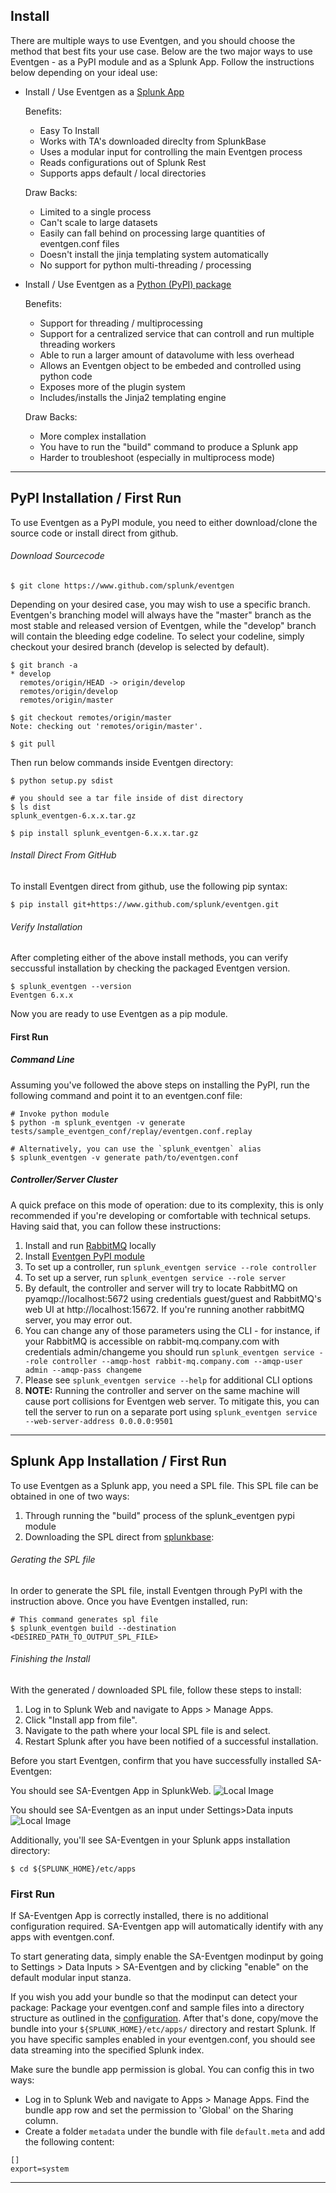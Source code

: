 ## Install ##

There are multiple ways to use Eventgen, and you should choose the method that best fits your use case.
Below are the two major ways to use Eventgen - as a PyPI module and as a Splunk App. Follow the instructions below depending on your ideal use:

* Install / Use Eventgen as a [Splunk App](#splunk-app-installation)

    Benefits:
  * Easy To Install
  * Works with TA's downloaded direclty from SplunkBase
  * Uses a modular input for controlling the main Eventgen process
  * Reads configurations out of Splunk Rest
  * Supports apps default / local directories
  
  Draw Backs:
  * Limited to a single process
  * Can't scale to large datasets
  * Easily can fall behind on processing large quantities of eventgen.conf files
  * Doesn't install the jinja templating system automatically
  * No support for python multi-threading / processing

* Install / Use Eventgen as a [Python (PyPI) package](#pypi-installation)

    Benefits:
  * Support for threading / multiprocessing
  * Support for a centralized service that can controll and run multiple threading workers
  * Able to run a larger amount of datavolume with less overhead
  * Allows an Eventgen object to be embeded and controlled using python code
  * Exposes more of the plugin system
  * Includes/installs the Jinja2 templating engine
  
  Draw Backs:
  * More complex installation
  * You have to run the "build" command to produce a Splunk app
  * Harder to troubleshoot (especially in multiprocess mode)

---

## PyPI Installation / First Run #####

To use Eventgen as a PyPI module, you need to either download/clone the source code or install direct from github. 

###### Download Sourcecode
```
$ git clone https://www.github.com/splunk/eventgen
```
Depending on your desired case, you may wish to use a specific branch.  Eventgen's branching model will always have the "master" branch as the most stable and released version of Eventgen, while the "develop" branch will contain the bleeding edge codeline.
To select your codeline, simply checkout your desired branch (develop is selected by default).

```
$ git branch -a
* develop
  remotes/origin/HEAD -> origin/develop
  remotes/origin/develop
  remotes/origin/master
  
$ git checkout remotes/origin/master
Note: checking out 'remotes/origin/master'.

$ git pull
```

Then run below commands inside Eventgen directory:
```
$ python setup.py sdist

# you should see a tar file inside of dist directory
$ ls dist
splunk_eventgen-6.x.x.tar.gz

$ pip install splunk_eventgen-6.x.x.tar.gz

```
###### Install Direct From GitHub
To install Eventgen direct from github, use the following pip syntax:

```
$ pip install git+https://www.github.com/splunk/eventgen.git
```

###### Verify Installation

After completing either of the above install methods, you can verify seccussful installation by checking the packaged Eventgen version.
```
$ splunk_eventgen --version
Eventgen 6.x.x
```
Now you are ready to use Eventgen as a pip module.


#### First Run
##### Command Line ###

Assuming you've followed the above steps on installing the PyPI, run the following command and point it to an eventgen.conf file:

```
# Invoke python module
$ python -m splunk_eventgen -v generate tests/sample_eventgen_conf/replay/eventgen.conf.replay

# Alternatively, you can use the `splunk_eventgen` alias
$ splunk_eventgen -v generate path/to/eventgen.conf
```

##### Controller/Server Cluster ###

A quick preface on this mode of operation: due to its complexity, this is only recommended if you're developing or comfortable with technical setups. Having said that, you can follow these instructions:

1. Install and run [RabbitMQ](https://www.rabbitmq.com/download.html) locally
2. Install [Eventgen PyPI module](SETUP.md#pypi-setup)
3. To set up a controller, run `splunk_eventgen service --role controller`
4. To set up a server, run `splunk_eventgen service --role server`
5. By default, the controller and server will try to locate RabbitMQ on pyamqp://localhost:5672 using credentials guest/guest and RabbitMQ's web UI at http://localhost:15672.  If you're running another rabbitMQ server, you may error out.
6. You can change any of those parameters using the CLI - for instance, if your RabbitMQ is accessible on rabbit-mq.company.com with credentials admin/changeme you should run `splunk_eventgen service --role controller --amqp-host rabbit-mq.company.com --amqp-user admin --amqp-pass changeme`
7. Please see `splunk_eventgen service --help` for additional CLI options
8. **NOTE:** Running the controller and server on the same machine will cause port collisions for Eventgen web server. To mitigate this, you can tell the server to run on a separate port using `splunk_eventgen service --web-server-address 0.0.0.0:9501`

---

## Splunk App Installation / First Run #####

To use Eventgen as a Splunk app, you need a SPL file. This SPL file can be obtained in one of two ways:
1. Through running the "build" process of the splunk_eventgen pypi module
2. Downloading the SPL direct from [splunkbase](https://splunkbase.splunk.com/app/1924/): 

###### Gerating the SPL file
In order to generate the SPL file, install Eventgen through PyPI with the instruction above.
Once you have Eventgen installed, run:

```
# This command generates spl file
$ splunk_eventgen build --destination <DESIRED_PATH_TO_OUTPUT_SPL_FILE>
```

###### Finishing the Install
With the generated / downloaded SPL file, follow these steps to install:
1. Log in to Splunk Web and navigate to Apps > Manage Apps.
2. Click "Install app from file".
3. Navigate to the path where your local SPL file is and select.
4. Restart Splunk after you have been notified of a successful installation.

Before you start Eventgen, confirm that you have successfully installed SA-Eventgen: 

You should see SA-Eventgen App in SplunkWeb.
![Local Image](./images/splunk_web_sa_eventgen.png)

You should see SA-Eventgen as an input under Settings>Data inputs
![Local Image](./images/splunk_web_sa_eventgen_modinput.png)

Additionally, you'll see SA-Eventgen in your Splunk apps installation directory:
```
$ cd ${SPLUNK_HOME}/etc/apps
```

### First Run
If SA-Eventgen App is correctly installed, there is no additional configuration required. SA-Eventgen app will automatically identify with any apps with eventgen.conf.

To start generating data, simply enable the SA-Eventgen modinput by going to Settings > Data Inputs > SA-Eventgen and by clicking "enable" on the default modular input stanza.

If you wish you add your bundle so that the modinput can detect your package:
Package your eventgen.conf and sample files into a directory structure as outlined in the [configuration](CONFIGURE.md). After that's done, copy/move the bundle into your `${SPLUNK_HOME}/etc/apps/` directory and restart Splunk. If you have specific samples enabled in your eventgen.conf, you should see data streaming into the specified Splunk index.

Make sure the bundle app permission is global. You can config this in two ways:
* Log in to Splunk Web and navigate to Apps > Manage Apps. Find the bundle app row and set the permission to 'Global' on the Sharing column.
* Create a folder `metadata` under the bundle with file `default.meta` and add the following content:
```
[]
export=system
```

---
